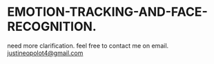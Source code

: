 # EMOTION-TRACKING-AND-FACE-RECOGNITION.
need more clarification. feel free to contact me on email. justineopolot4@gmail.com
